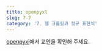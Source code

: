 ```yaml
---
title: openpyxl
slug: 7-7
category: '7. 웹 크롤링과 정규 표현식'
---
```


[openpyxl](https://github.com/Team-COSADAMA/Data-Science-Intro/blob/main/week4/7-7.ipynb)에서 교안을 확인해 주세요.